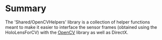 
# Summary

The 'Shared/OpenCVHelpers' library is a collection of helper functions meant to make it easier to interface the sensor frames (obtained using the HoloLensForCV) with the [OpenCV](http://www.opencv.org/) library as well as DirectX.
